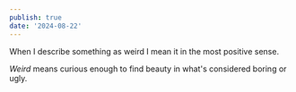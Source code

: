 ```yaml
---
publish: true
date: '2024-08-22'
---
```

When I describe something as weird I mean it in the most positive sense. 

*Weird* means curious enough to find beauty in what's considered boring or ugly.

